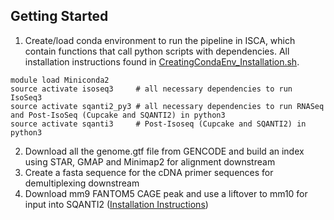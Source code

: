 ## Getting Started

1.  Create/load conda environment to run the pipeline in ISCA, which contain functions that call python scripts with dependencies. All installation instructions found in [CreatingCondaEnv_Installation.sh](https://git.exeter.ac.uk/sl693/general/blob/master/Reference/CreatingCondaEnv_Installation.sh).

```
module load Miniconda2
source activate isoseq3     # all necessary dependencies to run IsoSeq3
source activate sqanti2_py3 # all necessary dependencies to run RNASeq and Post-IsoSeq (Cupcake and SQANTI2) in python3
source activate sqanti3     # Post-Isoseq (Cupcake and SQANTI2) in python3

```

2. Download all the genome.gtf file from GENCODE and build an index using STAR, GMAP and Minimap2 for alignment downstream
3. Create a fasta sequence for the cDNA primer sequences for demultiplexing downstream
4. Download mm9 FANTOM5 CAGE peak and use a liftover to mm10 for input into SQANTI2 ([Installation Instructions](https://git.exeter.ac.uk/sl693/general/blob/master/Reference/CreatingCondaEnv_Installation.sh)) 
